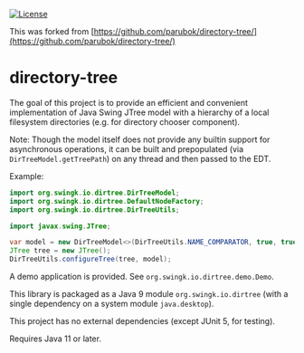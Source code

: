 [![License](https://img.shields.io/badge/License-Apache%202.0-blue.svg)](https://github.com/parubok/directory-tree/blob/master/LICENSE)

This was forked from [https://github.com/parubok/directory-tree/](https://github.com/parubok/directory-tree/)





# directory-tree

The goal of this project is to provide an efficient and convenient implementation of Java Swing JTree model with
a hierarchy of a local filesystem directories (e.g. for directory chooser component).

Note: Though the model itself does not provide any builtin support for asynchronous operations, it can be built and 
prepopulated (via `DirTreeModel.getTreePath`) on any thread and then passed to the EDT. 

Example:
```java
import org.swingk.io.dirtree.DirTreeModel;
import org.swingk.io.dirtree.DefaultNodeFactory;
import org.swingk.io.dirtree.DirTreeUtils;

import javax.swing.JTree;

var model = new DirTreeModel<>(DirTreeUtils.NAME_COMPARATOR, true, true, new DefaultNodeFactory());
JTree tree = new JTree();
DirTreeUtils.configureTree(tree, model);
```

A demo application is provided. See `org.swingk.io.dirtree.demo.Demo`.

This library is packaged as a Java 9 module `org.swingk.io.dirtree` (with a single dependency on a system module `java.desktop`).

This project has no external dependencies (except JUnit 5, for testing).

Requires Java 11 or later.

